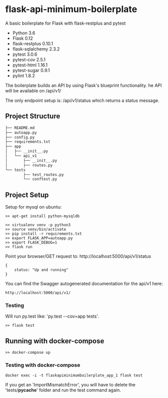 # flask-api-minimum-boilerplate
A basic boilerplate for Flask with flask-restplus and pytest

* Python 3.6
* Flask 0.12
* flask-restplus 0.10.1
* flask-sqlalchemy 2.3.2
* pytest 3.0.6
* pytest-cov 2.5.1
* pytest-html 1.16.1
* pytest-sugar 0.9.1
* pylint 1.8.2

The boilerplate builds an API by using Flask's blueprint functionality. 
he API will be available on /api/v1/

The only endpoint setup is: /api/v1/status which returns a status message.

## Project Structure
  ```sh
  ├── README.md
  ├── autoapp.py
  ├── config.py
  ├── requirements.txt
  ├── app
  │   ├── __init__.py
  │   └── api_v1
  │       ├── __init__.py
  │       ├── routes.py
  └── tests
          ├── test_routes.py
          └── conftest.py
  ```
  
## Project Setup
Setup for mysql on ubuntu:
```
>> apt-get install python-mysqldb
```

```
>> virtualenv venv -p python3
>> source venv/bin/activate
>> pip install -r requirements.txt
>> export FLASK_APP=autoapp.py
>> export FLASK_DEBUG=1
>> flask run
```
Point your browser/GET request to:
http://localhost:5000/api/v1/status

```
{
    status: "Up and running"
}
```
You can find the Swagger autogenerated documentation for the api/v1 here:
```
http://localhost:5000/api/v1/
```
### Testing

Will run py.test like: 'py.test --cov=app tests'.
```
>> flask test
```

## Running with docker-compose
```
>> docker-compose up
```
### Testing with docker-compose
```
docker exec -i -t flaskapiminimumboilerplate_app_1 flask test
```
If you get an 'ImportMismatchError', you will have to delete the 'tests/__pycache__' folder and run the test command again.



